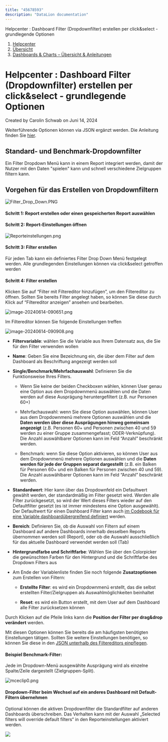 ```yaml
---
title: "45678593"
description: "DataLion documentation"
---
```


Helpcenter : Dashboard Filter (Dropdownfilter) erstellen per click&select - grundlegende Optionen  

1.  [Helpcenter](index.html)
2.  [Übersicht](2982609.html)
3.  [Dashboards & Charts – Übersicht & Anleitungen](3539109.html)

# Helpcenter : Dashboard Filter (Dropdownfilter) erstellen per click&select - grundlegende Optionen

Created by Carolin Schwab on Juni 14, 2024

Weiterführende Optionen können via JSON ergänzt werden. Die Anleitung finden Sie [hier](9240579.html).

## **Standard- und Benchmark-Dropdownfilter**

Ein Filter Dropdown Menü kann in einem Report integriert werden, damit der Nutzer mit den Daten "spielen" kann und schnell verschiedene Zielgruppen filtern kann.

## Vorgehen für das Erstellen von Dropdownfiltern

![Filter_Drop_Down.PNG](/img/45678635?width=748)

#### Schritt 1: Report erstellen oder einen gespeicherten Report auswählen

#### Schritt 2: Report-Einstellungen öffnen

![Reporteinstellungen.png](/img/45678632?width=766)

#### Schritt 3: Filter erstellen

Für jeden Tab kann ein definiertes Filter Drop Down Menü festgelegt werden. Alle grundlegenden Einstellungen können via click&select getroffen werden

#### Schritt 4: Filter erstellen

Klicken Sie auf “Filter mit Filtereditor hinzufügen”, um den Filtereditor zu öffnen. Sollten Sie bereits Filter angelegt haben, so können Sie diese durch Klick auf “Filtereditor anzeigen” ansehen und bearbeiten.

![image-20240614-090651.png](/img/45449264.png?width=760)

Im Filtereditor können Sie folgende Einstellungen treffen

![image-20240614-090908.png](/img/45449271.png?width=760)

-   **Filtervariable**: wählen Sie die Variable aus Ihrem Datensatz aus, die Sie für den Filter verwenden wollen
    
-   **Name**: Geben Sie eine Bezeichnung ein, die über dem Filter auf dem Dashboard als Beschriftung angezeigt werden soll
    
-   **Single/Benchmark/Mehrfachauswahl**: Definieren Sie die Funktionsweise Ihres Filters.
    
    -   Wenn Sie keine der beiden Checkboxen wählen, können User genau eine Option aus dem Dropdownmenü auswählen und die Daten werden auf diese Ausprägung heruntergefiltert (z.B. nur Personen 60+)
        
    -   Mehrfachauswahl: wenn Sie diese Option auswählen, können User aus dem Dropdownmenü mehrere Optionen auswählen und die **Daten werden über diese Ausprägungen hinweg gemeinsam angezeigt** (z.B. Personen 60+ und Personen zwischen 40 und 59 werden zu einer Gruppe zusammengefasst; ODER-Verknüpfung). Die Anzahl auswählbarer Optionen kann im Feld “Anzahl” beschränkt werden.
        
    -   Benchmark: wenn Sie diese Option aktivieren, so können User aus dem Dropdownmenü mehrere Optionen auswählen und die **Daten werden für jede der Gruppen separat dargestellt** (z.B. ein Balken für Personen 60+ und ein Balken für Personen zwischen 40 und 59). Die Anzahl auswählbarer Optionen kann im Feld “Anzahl” beschränkt werden.
        
-   **Standardwert**: Hier kann über das Dropdownfeld ein Defaultwert gewählt werden, der standardmäßig im Filter gesetzt wird. Werden alle Filter zurückgesetzt, so wird der Wert dieses Filters wieder auf den Defaultfilter gesetzt (es ist immer mindestens eine Option ausgewählt). Der Defaultwert für einen Dashboard Filter kann auch [im Codebook für eine Variable dashboardübergreifend definiert](45449226.html) werden.
    
-   **Bereich**: Definieren Sie, ob die Auswahl von Filtern auf einem Dashboard auf andere Dashboards innerhalb desselben Reports übernommen werden soll (Report), oder ob die Auswahl ausschließlich für das aktuelle Dashboard verwendet werden soll (Tab)
    
-   **Hintergrundfarbe und Schriftfarbe**: Wählen Sie über den Colorpicker die gewünschten Farben für den Hintergrund und die Schriftfarbe des Dropdown Filters aus
    
-   Am Ende der Variablenliste finden Sie noch folgende **Zusatzoptionen** zum Erstellen von Filtern:
    
    -   **Erstellte Filter**: es wird ein Dropdownmenü erstellt, das die selbst erstellten Filter/Zielgruppen als Auswahlmöglichkeiten beinhaltet
        
    -   **Reset**: es wird ein Button erstellt, mit dem User auf dem Dashboard alle Filter zurücksetzen können
        

Durch Klicken auf die Pfeile links kann die **Position der Filter per drag&drop verändert** werden.

Mit diesen Optionen können Sie bereits die am häufigsten benötigten Einstellungen tätigen. Sollten Sie weitere Einstellungen benötigen, so können Sie diese in den [JSON unterhalb des Filtereditors einpflegen](9240579.html).

#### **Beispiel Benchmark-Filter:**

Jede im Dropdown-Menü ausgewählte Ausprägung wird als einzelne Spalte/Zeile dargestellt (Zielgruppen-Split). 

![mceclip0.png](/img/45678620?width=408)

#### **Dropdown-Filter beim Wechsel auf ein anderes Dashboard mit Default-Filtern übernehmen**

Optional können die aktiven Dropdownfilter die Standardfilter auf anderen Dashboards überschreiben. Das Verhalten kann mit der Auswahl „Selected filters will override default filters“ in den Reporteinstellungen aktiviert werden.

![](/img/45678623?width=772)